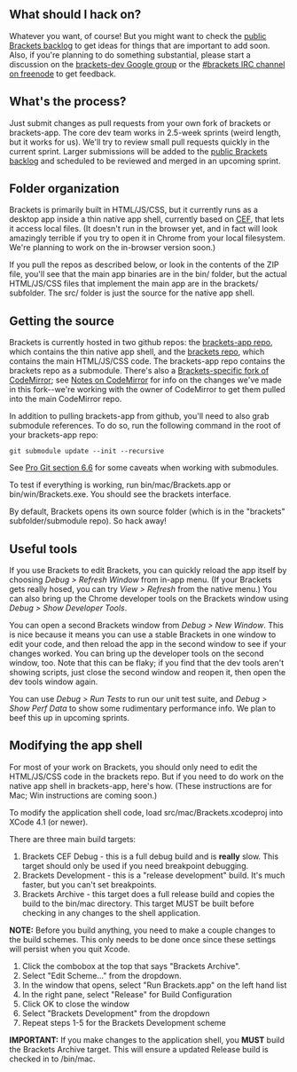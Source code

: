 What should I hack on?
----------------------

Whatever you want, of course! But you might want to check the 
[public Brackets backlog](https://trello.com/board/brackets/4f90a6d98f77505d7940ce88) 
to get ideas for things that are important to add soon. Also, if you're 
planning to do something substantial, please start a discussion on the 
[brackets-dev Google group](http://groups.google.com/group/brackets-dev)
or the [#brackets IRC channel on freenode](http://freenode.net) to get
feedback.

What's the process?
-------------------

Just submit changes as pull requests from your own fork of brackets or
brackets-app. The core dev team works in 2.5-week sprints (weird length,
but it works for us). We'll try to review small pull requests quickly
in the current sprint. Larger submissions will be added to the 
[public Brackets backlog](https://trello.com/board/brackets/4f90a6d98f77505d7940ce88)
and scheduled to be reviewed and merged in an upcoming sprint. 

Folder organization
-------------------

Brackets is primarily built in HTML/JS/CSS, but it currently runs as a desktop
app inside a thin native app shell, currently based on [CEF](http://code.google.com/p/chromiumembedded/),
that lets it access local files. (It doesn't run in the browser yet, and in
fact will look amazingly terrible if you try to open it in Chrome from your local
filesystem. We're planning to work on the in-browser version soon.)

If you pull the repos as described below, or look in the contents of the ZIP
file, you'll see that the main app binaries are in the bin/ folder, but the
actual HTML/JS/CSS files that implement the main app are in the brackets/
subfolder. The src/ folder is just the source for the native app shell.

Getting the source
------------------

Brackets is currently hosted in two github repos: the 
[brackets-app repo](http://github.com/adobe/brackets-app), which contains
the thin native app shell, and the [brackets repo](http://github.com/adobe/brackets), 
which contains the main HTML/JS/CSS code. The brackets-app repo contains the brackets
repo as a submodule. There's also a [Brackets-specific fork of CodeMirror](http://github.com/adobe/CodeMirror2); 
see [Notes on CodeMirror](https://github.com/adobe/brackets/wiki/Notes-on-CodeMirror)
for info on the changes we've made in this fork--we're working with the owner of
CodeMirror to get them pulled into the main CodeMirror repo.

In addition to pulling brackets-app from github, you'll need to also grab submodule
references. To do so, run the following command in the root of your brackets-app repo:

    git submodule update --init --recursive
    
See [Pro Git section 6.6](http://progit.org/book/ch6-6.html) for some caveats 
when working with submodules.

To test if everything is working, run bin/mac/Brackets.app or bin/win/Brackets.exe. 
You should see the brackets interface. 

By default, Brackets opens its own source folder (which is in the "brackets" 
subfolder/submodule repo). So hack away!

Useful tools
------------

If you use Brackets to edit Brackets, you can quickly reload the app itself by 
choosing *Debug > Refresh Window* from in-app menu. (If your Brackets gets really
hosed, you can try *View > Refresh* from the native menu.) You can also bring up 
the Chrome developer tools on the Brackets window using *Debug > Show Developer Tools*.

You can open a second Brackets window from *Debug > New Window*. This is nice 
because it means you can use a stable Brackets in one window to edit your code, 
and then reload the app in the second window to see if your changes worked. You 
can bring up the developer tools on the second window, too. Note that 
this can be flaky; if you find that the dev tools aren't showing scripts, just 
close the second window and reopen it, then open the dev tools window again.

You can use *Debug > Run Tests* to run our unit test suite, and *Debug >
Show Perf Data* to show some rudimentary performance info. We plan to beef
this up in upcoming sprints.

Modifying the app shell
-----------------------

For most of your work on Brackets, you should only need to edit the HTML/JS/CSS
code in the brackets repo. But if you need to do work on the native app shell
in brackets-app, here's how. (These instructions are for Mac; Win instructions
are coming soon.)

To modify the application shell code, load src/mac/Brackets.xcodeproj into 
XCode 4.1 (or newer). 

There are three main build targets: 

1. Brackets CEF Debug - this is a full debug build and is **really** slow. 
   This target should only be used if you need breakpoint debugging.
2. Brackets Development - this is a "release development" build. It's much 
   faster, but you can't set breakpoints.
3. Brackets Archive - this target does a full release build and copies the 
   build to the bin/mac directory. This target MUST be built before checking in any changes to the shell application.

**NOTE:** Before you build anything, you need to make a couple changes to the 
build schemes. This only needs to be done once since these settings will persist 
when you quit Xcode.

1. Click the combobox at the top that says "Brackets Archive".
2. Select "Edit Scheme..." from the dropdown.
3. In the window that opens, select "Run Brackets.app" on the left hand list
4. In the right pane, select "Release" for Build Configuration
5. Click OK to close the window
6. Select "Brackets Development" from the dropdown
7. Repeat steps 1-5 for the Brackets Development scheme

**IMPORTANT:** If you make changes to the application shell, you **MUST** build 
the Brackets Archive target. This will ensure a updated Release build is checked 
in to /bin/mac.